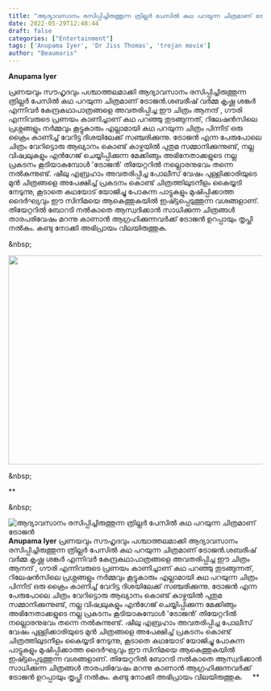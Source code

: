 ```yaml
---
title: "ആദ്യാവസാനം രസിപ്പിച്ചിരുത്തുന്ന ത്രില്ലർ പേസിൽ കഥ പറയുന്ന ചിത്രമാണ് ട്രോജൻ"
date: 2022-05-29T12:48:44
draft: false
categories: ["Entertainment"]
tags: ['Anupama Iyer', 'Dr Jiss Thomas', 'trojan movie']
author: "Beaumaris"
---
```


<strong>Anupama Iyer</strong>

പ്രണയവും സൗഹൃദവും പശ്ചാത്തലമാക്കി ആദ്യാവസാനം രസിപ്പിച്ചിരുത്തുന്ന ത്രില്ലർ പേസിൽ കഥ പറയുന്ന ചിത്രമാണ് ട്രോജൻ.ശബരീഷ് വർമ്മ കൃഷ്ണ ശങ്കർ എന്നിവർ കേന്ദ്രകഥാപാത്രങ്ങളെ അവതരിപ്പിച്ച ഈ ചിത്രം ആനന്ദ് , ഗൗരി എന്നിവരുടെ പ്രണയം കാണിച്ചാണ് കഥ പറഞ്ഞു തുടങ്ങുന്നത്, റിലേഷൻസിലെ പ്രശ്നങ്ങളും നർമ്മവും കൂട്ടുകാരും എല്ലാമായി കഥ പറയുന്ന ചിത്രം പിന്നീട് ഒരു ക്രൈം കാണിച്ച് വേറിട്ട ദിശയിലേക്ക് സഞ്ചരിക്കുന്നു. ട്രോജൻ എന്ന പേരുപോലെ ചിത്രം വേറിട്ടൊരു ആഖ്യാനം കൊണ്ട് കാഴ്ചയിൽ പുതുമ സമ്മാനിക്കുന്നുണ്ട്, നല്ല വിഷ്വലുകളും എൻഗേജ് ചെയ്യിപ്പിക്കുന്ന മേക്കിങ്ങും അഭിനേതാക്കളുടെ നല്ല പ്രകടനം കൂടിയാകുമ്പോൾ 'ട്രോജൻ' തിയേറ്ററിൽ നല്ലൊരനുഭവം തന്നെ നൽകുന്നുണ്ട്. ഷീലു എബ്രഹാം അവതരിപ്പിച്ച പോലീസ് വേഷം പുള്ളിക്കാരിയുടെ മുൻ ചിത്രങ്ങളെ അപേക്ഷിച്ച് പ്രകടനം കൊണ്ട് ചിത്രത്തിലുടനീളം കൈയ്യടി നേടുന്നു, കൂടാതെ കഥയോട് യോജിച്ചു പോകുന്ന പാട്ടുകളും മുഷിപ്പിക്കാത്ത ദൈർഘ്യവും ഈ സിനിമയെ ആകെത്തുകയിൽ ഇഷ്ട്ടപ്പെടുത്തുന്ന വശങ്ങളാണ്. തിയേറ്ററിൽ ബോറടി നൽകാതെ ആസ്വദിക്കാൻ സാധിക്കുന്ന ചിത്രങ്ങൾ താരപരിവേഷം മറന്നു കാണാൻ ആഗ്രഹിക്കുന്നവർക്ക് ട്രോജൻ ഉറപ്പായും തൃപ്തി നൽകും. കണ്ടു നോക്കി അഭിപ്രായം വിലയിരുത്തുക.

&amp;nbsp;

<img class=" wp-image-337165 aligncenter" src="https://cdn.boolokam.com/articles/2022/05/gegegeghy.jpg" alt="" width="830" height="415" />

&amp;nbsp;

**

&amp;nbsp;


![ആദ്യാവസാനം രസിപ്പിച്ചിരുത്തുന്ന ത്രില്ലർ പേസിൽ കഥ പറയുന്ന ചിത്രമാണ് ട്രോജൻ](https://cdn.boolokam.com/articles/2022/05/gegegeghy.jpg)**Anupama Iyer** പ്രണയവും സൗഹൃദവും പശ്ചാത്തലമാക്കി ആദ്യാവസാനം രസിപ്പിച്ചിരുത്തുന്ന ത്രില്ലർ പേസിൽ കഥ പറയുന്ന ചിത്രമാണ് ട്രോജൻ.ശബരീഷ് വർമ്മ കൃഷ്ണ ശങ്കർ എന്നിവർ കേന്ദ്രകഥാപാത്രങ്ങളെ അവതരിപ്പിച്ച ഈ ചിത്രം ആനന്ദ് , ഗൗരി എന്നിവരുടെ പ്രണയം കാണിച്ചാണ് കഥ പറഞ്ഞു തുടങ്ങുന്നത്, റിലേഷൻസിലെ പ്രശ്നങ്ങളും നർമ്മവും കൂട്ടുകാരും എല്ലാമായി കഥ പറയുന്ന ചിത്രം പിന്നീട് ഒരു ക്രൈം കാണിച്ച് വേറിട്ട ദിശയിലേക്ക് സഞ്ചരിക്കുന്നു. ട്രോജൻ എന്ന പേരുപോലെ ചിത്രം വേറിട്ടൊരു ആഖ്യാനം കൊണ്ട് കാഴ്ചയിൽ പുതുമ സമ്മാനിക്കുന്നുണ്ട്, നല്ല വിഷ്വലുകളും എൻഗേജ് ചെയ്യിപ്പിക്കുന്ന മേക്കിങ്ങും അഭിനേതാക്കളുടെ നല്ല പ്രകടനം കൂടിയാകുമ്പോൾ 'ട്രോജൻ' തിയേറ്ററിൽ നല്ലൊരനുഭവം തന്നെ നൽകുന്നുണ്ട്. ഷീലു എബ്രഹാം അവതരിപ്പിച്ച പോലീസ് വേഷം പുള്ളിക്കാരിയുടെ മുൻ ചിത്രങ്ങളെ അപേക്ഷിച്ച് പ്രകടനം കൊണ്ട് ചിത്രത്തിലുടനീളം കൈയ്യടി നേടുന്നു, കൂടാതെ കഥയോട് യോജിച്ചു പോകുന്ന പാട്ടുകളും മുഷിപ്പിക്കാത്ത ദൈർഘ്യവും ഈ സിനിമയെ ആകെത്തുകയിൽ ഇഷ്ട്ടപ്പെടുത്തുന്ന വശങ്ങളാണ്. തിയേറ്ററിൽ ബോറടി നൽകാതെ ആസ്വദിക്കാൻ സാധിക്കുന്ന ചിത്രങ്ങൾ താരപരിവേഷം മറന്നു കാണാൻ ആഗ്രഹിക്കുന്നവർക്ക് ട്രോജൻ ഉറപ്പായും തൃപ്തി നൽകും. കണ്ടു നോക്കി അഭിപ്രായം വിലയിരുത്തുക. &nbsp; &nbsp; ** &nbsp;
